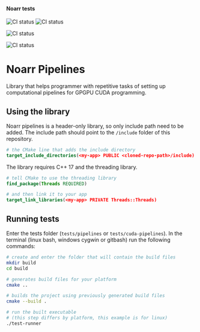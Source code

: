 #### Noarr tests  <!-- Exclude this line from linear documentation -->
![CI status](https://github.com/ParaCoToUl/noarr-pipelines/workflows/Noarr%20test%20ubuntu-latest%20-%20clang/badge.svg)
![CI status](https://github.com/ParaCoToUl/noarr-pipelines/workflows/Noarr%20test%20ubuntu-latest%20-%20gcc/badge.svg)

![CI status](https://github.com/ParaCoToUl/noarr-pipelines/workflows/Noarr%20test%20macosl/badge.svg)

![CI status](https://github.com/ParaCoToUl/noarr-pipelines/workflows/Noarr%20test%20Win/badge.svg)

# Noarr Pipelines

Library that helps programmer with repetitive tasks of setting up computational pipelines for GPGPU CUDA programming.


## Using the library

Noarr pipelines is a header-only library, so only include path need to be added. The include path should point to the `/include` folder of this repository.

```cmake
# the CMake line that adds the include directory
target_include_directories(<my-app> PUBLIC <cloned-repo-path>/include)
```

The library requires C++ 17 and the threading library.

```cmake
# tell CMake to use the threading library
find_package(Threads REQUIRED)

# and then link it to your app
target_link_libraries(<my-app> PRIVATE Threads::Threads)
```


## Running tests

Enter the tests folder (`tests/pipelines` or `tests/cuda-pipelines`). In the terminal (linux bash, windows cygwin or gitbash) run the following commands:

```sh
# create and enter the folder that will contain the build files
mkdir build
cd build

# generates build files for your platform
cmake ..

# builds the project using previously generated build files
cmake --build .

# run the built executable
# (this step differs by platform, this example is for linux)
./test-runner
```
